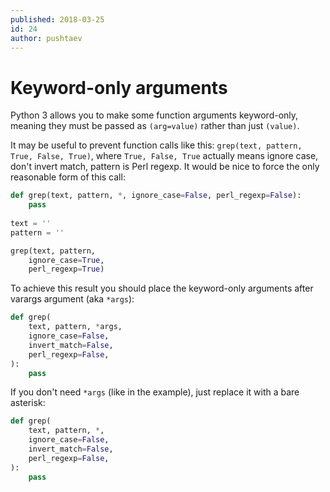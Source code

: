 ```yaml
---
published: 2018-03-25
id: 24
author: pushtaev
---
```


# Keyword-only arguments

Python 3 allows you to make some function arguments keyword-only, meaning they must be passed as `(arg=value)` rather than just `(value)`.

It may be useful to prevent function calls like this: `grep(text, pattern, True, False, True)`, where `True, False, True` actually means ignore case, don't invert match, pattern is Perl regexp.
It would be nice to force the only reasonable form of this call:

```python {hide}
def grep(text, pattern, *, ignore_case=False, perl_regexp=False):
    pass
    
text = ''
pattern = ''    
```

```python {continue}
grep(text, pattern,
    ignore_case=True,
    perl_regexp=True)
```


To achieve this result you should place the keyword-only arguments after varargs argument (aka `*args`):

```python
def grep(
    text, pattern, *args,
    ignore_case=False,
    invert_match=False,
    perl_regexp=False,
):
    pass
```


If you don't need `*args` (like in the example), just replace it with a bare asterisk:

```python
def grep(
    text, pattern, *,
    ignore_case=False,
    invert_match=False,
    perl_regexp=False,
):
    pass
```
